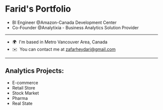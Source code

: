 # Farid's Portfolio

* BI Engineer @Amazon-Canada Development Center 
* Co-Founder @Analytixia - Business Analytics Solution Provider
------------------------------------------------------------------------------------
* 🌍  I'm based in Metro Vancouver Area, Canada
* ✉️  You can contact me at [zafarheydari@gmail.com](mailto:zafarheydari@gmail.com)
------------------------------------------------------------------------------------
## Analytics Projects:
* E-commerce
* Retail Store
* Stock Market
* Pharma 
* Real State
